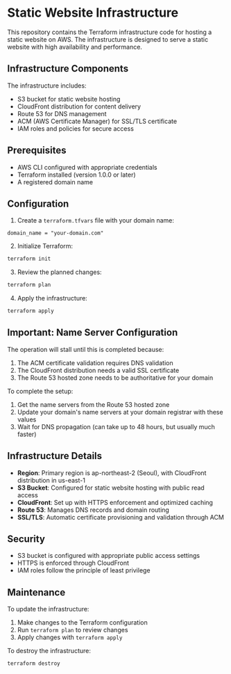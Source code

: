 # Static Website Infrastructure

This repository contains the Terraform infrastructure code for hosting a static website on AWS. The infrastructure is designed to serve a static website with high availability and performance.

## Infrastructure Components

The infrastructure includes:
- S3 bucket for static website hosting
- CloudFront distribution for content delivery
- Route 53 for DNS management
- ACM (AWS Certificate Manager) for SSL/TLS certificate
- IAM roles and policies for secure access

## Prerequisites

- AWS CLI configured with appropriate credentials
- Terraform installed (version 1.0.0 or later)
- A registered domain name

## Configuration

1. Create a `terraform.tfvars` file with your domain name:
```hcl
domain_name = "your-domain.com"
```

2. Initialize Terraform:
```bash
terraform init
```

3. Review the planned changes:
```bash
terraform plan
```

4. Apply the infrastructure:
```bash
terraform apply
```

## Important: Name Server Configuration

The operation will stall until this is completed because:

1. The ACM certificate validation requires DNS validation
2. The CloudFront distribution needs a valid SSL certificate
3. The Route 53 hosted zone needs to be authoritative for your domain

To complete the setup:
1. Get the name servers from the Route 53 hosted zone
2. Update your domain's name servers at your domain registrar with these values
3. Wait for DNS propagation (can take up to 48 hours, but usually much faster)

## Infrastructure Details

- **Region**: Primary region is ap-northeast-2 (Seoul), with CloudFront distribution in us-east-1
- **S3 Bucket**: Configured for static website hosting with public read access
- **CloudFront**: Set up with HTTPS enforcement and optimized caching
- **Route 53**: Manages DNS records and domain routing
- **SSL/TLS**: Automatic certificate provisioning and validation through ACM

## Security

- S3 bucket is configured with appropriate public access settings
- HTTPS is enforced through CloudFront
- IAM roles follow the principle of least privilege

## Maintenance

To update the infrastructure:
1. Make changes to the Terraform configuration
2. Run `terraform plan` to review changes
3. Apply changes with `terraform apply`

To destroy the infrastructure:
```bash
terraform destroy
```